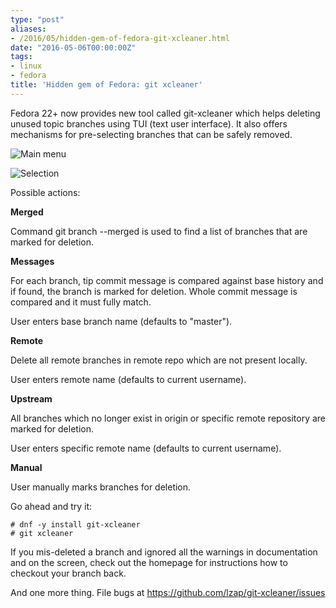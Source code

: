 ```yaml
---
type: "post"
aliases:
- /2016/05/hidden-gem-of-fedora-git-xcleaner.html
date: "2016-05-06T00:00:00Z"
tags:
- linux
- fedora
title: 'Hidden gem of Fedora: git xcleaner'
---
```


Fedora 22+ now provides new tool called git-xcleaner which helps deleting
unused topic branches using TUI (text user interface). It also offers
mechanisms for pre-selecting branches that can be safely removed.

![Main menu](https://raw.githubusercontent.com/lzap/git-xcleaner/master/screenshots/01_main_menu.png)

![Selection](https://raw.githubusercontent.com/lzap/git-xcleaner/master/screenshots/02_select.png)

Possible actions:

**Merged**

Command git branch --merged is used to find a list of branches that are marked
for deletion.

**Messages**

For each branch, tip commit message is compared against base history and if
found, the branch is marked for deletion. Whole commit message is compared and
it must fully match.

User enters base branch name (defaults to "master").

**Remote**

Delete all remote branches in remote repo which are not present locally.

User enters remote name (defaults to current username).

**Upstream**

All branches which no longer exist in origin or specific remote repository are
marked for deletion.

User enters specific remote name (defaults to current username).

**Manual**

User manually marks branches for deletion.

Go ahead and try it:

    # dnf -y install git-xcleaner
    # git xcleaner

If you mis-deleted a branch and ignored all the warnings in documentation and
on the screen, check out the homepage for instructions how to checkout your
branch back.

And one more thing. File bugs at https://github.com/lzap/git-xcleaner/issues
